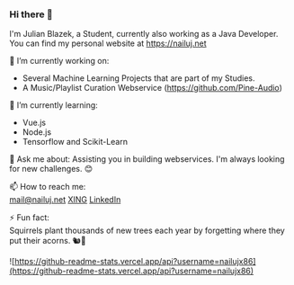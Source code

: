 ### Hi there 👋
I'm Julian Blazek, a Student, currently also working as a Java Developer.  
You can find my personal website at https://nailuj.net

🔭 I’m currently working on:
  - Several Machine Learning Projects that are part of my Studies.
  - A Music/Playlist Curation Webservice (https://github.com/Pine-Audio)
  
🌱 I’m currently learning:
  - Vue.js
  - Node.js
  - Tensorflow and Scikit-Learn
<!--- 👯 I’m looking to collaborate on ...
- 🤔 I’m looking for help with ...-->

💬 Ask me about: Assisting you in building webservices. I'm always looking for new challenges. 😊

📫 How to reach me:  
    [mail@nailuj.net](mail@nailuj.net)  [XING](https://www.xing.com/profile/Julian_Blazek)  [LinkedIn](https://www.linkedin.com/in/julian-blazek/)
<!-- 😄 Pronouns: ...-->

⚡ Fun fact:  
Squirrels plant thousands of new trees each year by forgetting where they put their acorns. 🐿🌲

<!--
**nailujx86/nailujx86** is a ✨ _special_ ✨ repository because its `README.md` (this file) appears on your GitHub profile.

Here are some ideas to get you started:

- 🔭 I’m currently working on ...
- 🌱 I’m currently learning ...
- 👯 I’m looking to collaborate on ...
- 🤔 I’m looking for help with ...
- 💬 Ask me about ...
- 📫 How to reach me: ...
- 😄 Pronouns: ...
- ⚡ Fun fact: ...
-->
![https://github-readme-stats.vercel.app/api?username=nailujx86](https://github-readme-stats.vercel.app/api?username=nailujx86)
